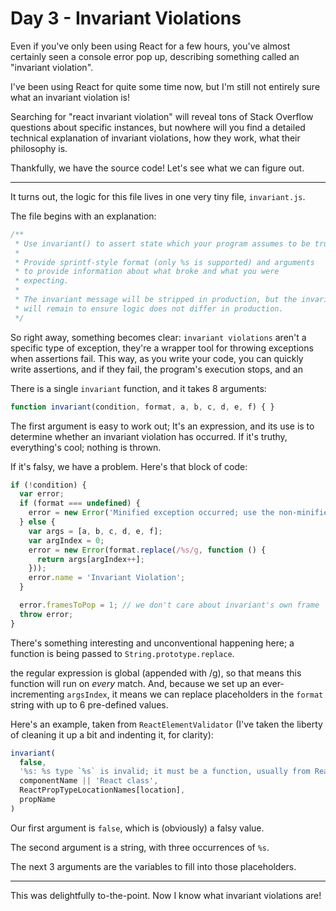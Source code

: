 Day 3 - Invariant Violations
===================================


Even if you've only been using React for a few hours, you've almost certainly seen a console error pop up, describing something called an "invariant violation".

I've been using React for quite some time now, but I'm still not entirely sure what an invariant violation is!

Searching for "react invariant violation" will reveal tons of Stack Overflow questions about specific instances, but nowhere will you find a detailed technical explanation of invariant violations, how they work, what their philosophy is.

Thankfully, we have the source code! Let's see what we can figure out.

------------------

It turns out, the logic for this file lives in one very tiny file, `invariant.js`.

The file begins with an explanation:

```js
/**
 * Use invariant() to assert state which your program assumes to be true.
 *
 * Provide sprintf-style format (only %s is supported) and arguments
 * to provide information about what broke and what you were
 * expecting.
 *
 * The invariant message will be stripped in production, but the invariant
 * will remain to ensure logic does not differ in production.
 */

```

So right away, something becomes clear: `invariant violations` aren't a specific type of exception, they're a wrapper tool for throwing exceptions when assertions fail. This way, as you write your code, you can quickly write assertions, and if they fail, the program's execution stops, and an

There is a single `invariant` function, and it takes 8 arguments:

```js
function invariant(condition, format, a, b, c, d, e, f) { }
```

The first argument is easy to work out; It's an expression, and its use is to determine whether an invariant violation has occurred. If it's truthy, everything's cool; nothing is thrown.

If it's falsy, we have a problem. Here's that block of code:

```js
if (!condition) {
  var error;
  if (format === undefined) {
    error = new Error('Minified exception occurred; use the non-minified dev environment ' + 'for the full error message and additional helpful warnings.');
  } else {
    var args = [a, b, c, d, e, f];
    var argIndex = 0;
    error = new Error(format.replace(/%s/g, function () {
      return args[argIndex++];
    }));
    error.name = 'Invariant Violation';
  }

  error.framesToPop = 1; // we don't care about invariant's own frame
  throw error;
}

```

There's something interesting and unconventional happening here; a function is being passed to `String.prototype.replace`.

the regular expression is global (appended with /g), so that means this function will run on _every_ match. And, because we set up an ever-incrementing `argsIndex`, it means we can replace placeholders in the `format` string with up to 6 pre-defined values.

Here's an example, taken from `ReactElementValidator` (I've taken the liberty of cleaning it up a bit and indenting it, for clarity):

```js
invariant(
  false,
  '%s: %s type `%s` is invalid; it must be a function, usually from React.PropTypes.',
  componentName || 'React class',
  ReactPropTypeLocationNames[location],
  propName
)
```

Our first argument is `false`, which is (obviously) a falsy value.

The second argument is a string, with three occurrences of `%s`.

The next 3 arguments are the variables to fill into those placeholders.

---------

This was delightfully to-the-point. Now I know what invariant violations are!
